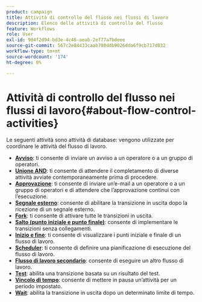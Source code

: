 ```yaml
---
product: campaign
title: Attività di controllo del flusso nei flussi di lavoro
description: Elenco delle attività di controllo del flusso
feature: Workflows
role: User
exl-id: 904f2d94-bd3e-4c46-aeab-2ef77a7bdeee
source-git-commit: 567c2e84433caab708ddb9026dda6f9cb717d032
workflow-type: tm+mt
source-wordcount: '174'
ht-degree: 0%

---
```


# Attività di controllo del flusso nei flussi di lavoro{#about-flow-control-activities}

Le seguenti attività sono attività di database: vengono utilizzate per coordinare le attività del flusso di lavoro.

* **[Avviso](alert.md)**: ti consente di inviare un avviso a un operatore o a un gruppo di operatori.
* **[Unione AND](and-join.md)**: ti consente di attendere il completamento di diverse attività avviate contemporaneamente prima di procedere.
* **[Approvazione](approval.md)**: ti consente di inviare un’e-mail a un operatore o a un gruppo di operatori e di attendere che l’approvazione continui con l’esecuzione.
* **[Segnale esterno](external-signal.md)**: consente di abilitare la transizione in uscita dopo la ricezione di un segnale esterno.
* **[Fork](fork.md)**: ti consente di attivare tutte le transizioni in uscita.
* **[Salto (punto iniziale e punto finale)](jump--start-point-and-end-point-.md)**: consente di implementare le transizioni senza collegamenti.
* **[Inizio e fine](start-and-end.md)**: ti consente di visualizzare i punti iniziale e finale di un flusso di lavoro.
* **[Scheduler](scheduler.md)**: ti consente di definire una pianificazione di esecuzione del flusso di lavoro.
* **[Flusso di lavoro secondario](sub-workflow.md)**: consente di eseguire un altro flusso di lavoro.
* **[Test](test.md)**: abilita una transizione basata su un risultato del test.
* **[Vincolo di tempo](time-constraint.md)**: consente di mettere in pausa un’attività per un periodo impostato.
* **[Wait](wait.md)**: abilita la transizione in uscita dopo un determinato limite di tempo.
  <!--* **Task**: lets you configure task execution. Refer to the [Task](task.md) section.-->
